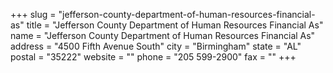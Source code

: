 +++
slug = "jefferson-county-department-of-human-resources-financial-as"
title = "Jefferson County Department of Human Resources Financial As"
name = "Jefferson County Department of Human Resources Financial As"
address = "4500 Fifth Avenue South"
city = "Birmingham"
state = "AL"
postal = "35222"
website = ""
phone = "205 599-2900"
fax = ""
+++

